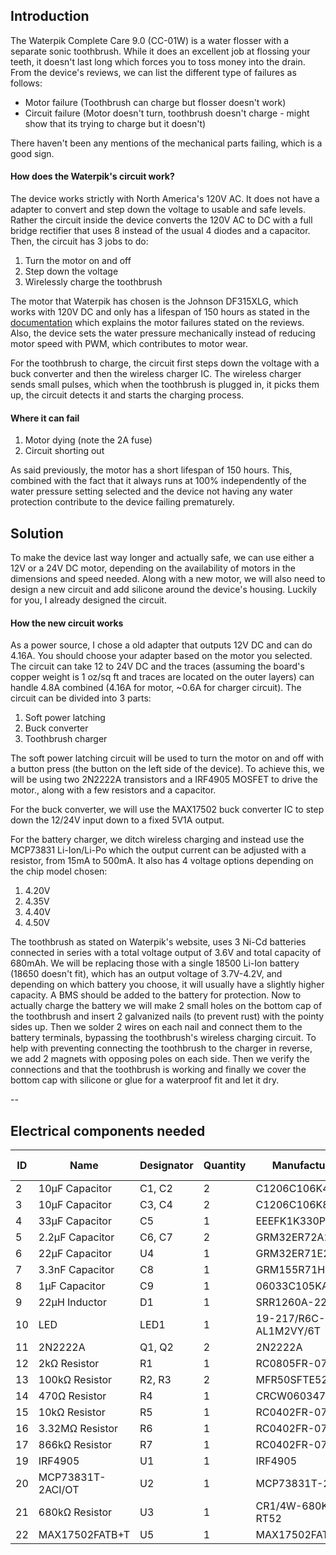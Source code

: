 ## Introduction

The Waterpik Complete Care 9.0 (CC-01W) is a water flosser with a separate sonic toothbrush. While it does an excellent job at flossing your teeth, it doesn't last long which forces you to toss money into the drain. From the device's reviews, we can list the different type of failures as follows:
- Motor failure (Toothbrush can charge but flosser doesn't work)
- Circuit failure (Motor doesn't turn, toothbrush doesn't charge - might show that its trying to charge but it doesn't)

There haven't been any mentions of the mechanical parts failing, which is a good sign.

#### How does the Waterpik's circuit work?
The device works strictly with North America's 120V AC. It does not have a adapter to convert and step down the voltage to usable and safe levels. Rather the circuit inside the device converts the 120V AC to DC with a full bridge rectifier that uses 8 instead of the usual 4 diodes and a capacitor. Then, the circuit has 3 jobs to do:
1. Turn the motor on and off
2. Step down the voltage
3. Wirelessly charge the toothbrush

The motor that Waterpik has chosen is the Johnson DF315XLG, which works with 120V DC and only has a lifespan of 150 hours as stated in the [documentation](https://www.effebibo.it/wp-content/uploads/2019/03/Series_High%20Voltage%20DC%20Motors_Metric.pdf) which explains the motor failures stated on the reviews. Also, the device sets the water pressure mechanically instead of reducing motor speed with PWM, which contributes to motor wear. 

For the toothbrush to charge, the circuit first steps down the voltage with a buck converter and then the wireless charger IC. The wireless charger sends small pulses, which when the toothbrush is plugged in, it picks them up, the circuit detects it and starts the charging process.

#### Where it can fail
1. Motor dying (note the 2A fuse)
3. Circuit shorting out

As said previously, the motor has a short lifespan of 150 hours. This, combined with the fact that it always runs at 100% independently of the water pressure setting selected and the device not having any water protection contribute to the device failing prematurely.

## Solution

To make the device last way longer and actually safe, we can use either a 12V or a 24V DC motor, depending on the availability of motors in the dimensions and speed needed. Along with a new motor, we will also need to design a new circuit and add silicone around the device's housing.
Luckily for you, I already designed the circuit.

#### How the new circuit works
As a power source, I chose a old adapter that outputs 12V DC and can do 4.16A. You should choose your adapter based on the motor you selected. The circuit can take 12 to 24V DC and the traces (assuming the board's copper weight is 1 oz/sq ft and traces are located on the outer layers) can handle 4.8A combined (4.16A for motor, ~0.6A for charger circuit). The circuit can be divided into 3 parts:

1. Soft power latching
2. Buck converter
3. Toothbrush charger

The soft power latching circuit will be used to turn the motor on and off with a button press (the button on the left side of the device). To achieve this, we will be using two 2N2222A transistors and a IRF4905 MOSFET to drive the motor., along with a few resistors and a capacitor.

For the buck converter, we will use the MAX17502 buck converter IC to step down the 12/24V input down to a fixed 5V1A output.

For the battery charger, we ditch wireless charging and instead use the MCP73831 Li-Ion/Li-Po which the output current can be adjusted with a resistor, from 15mA to 500mA. It also has 4 voltage options depending on the chip model chosen:
1. 4.20V
2. 4.35V
3. 4.40V
4. 4.50V

The toothbrush as stated on Waterpik's website, uses 3 Ni-Cd batteries connected in series with a total voltage output of 3.6V and total capacity of 680mAh. We will be replacing those with a single 18500 Li-Ion battery (18650 doesn't fit), which has an output voltage of 3.7V-4.2V, and depending on which battery you choose, it will usually have a slightly higher capacity. A BMS should be added to the battery for protection. Now to actually charge the battery we will make 2 small holes on the bottom cap of the toothbrush and insert 2 galvanized nails (to prevent rust) with the pointy sides up. Then we solder 2 wires on each nail and connect them to the battery terminals, bypassing the toothbrush's wireless charging circuit. To help with preventing connecting the toothbrush to the charger in reverse, we add 2 magnets with opposing poles on each side. Then we verify the connections and that the toothbrush is working and finally we cover the bottom cap with silicone or glue for a waterproof fit and let it dry. 

--

## Electrical components needed

| ID  | Name              | Designator | Quantity | Manufacturer Part     | Supplier | Price (USD) |
| --- | ----------------- | ---------- | -------- | --------------------- | -------- | ----------- |
| 2   | 10µF Capacitor    | C1, C2     | 2        | C1206C106K4RACAUTO    | LCSC     | 0.141       |
| 3   | 10µF Capacitor    | C3, C4     | 2        | C1206C106K8RAC7800    | LCSC     | 0.122       |
| 4   | 33µF Capacitor    | C5         | 1        | EEEFK1K330P           | LCSC     | 0.316       |
| 5   | 2.2µF Capacitor   | C6, C7     | 2        | GRM32ER72A225KA35L    | LCSC     | 0.131       |
| 6   | 22µF Capacitor    | U4         | 1        | GRM32ER71E226ME15L    | LCSC     | -           |
| 7   | 3.3nF Capacitor   | C8         | 1        | GRM155R71H332KA01D    | LCSC     | 0.003       |
| 8   | 1µF Capacitor     | C9         | 1        | 06033C105KAT2A        | LCSC     | 0.052       |
| 9   | 22µH Inductor     | D1         | 1        | SRR1260A-220M         | LCSC     | 0.567       |
| 10  | LED               | LED1       | 1        | 19-217/R6C-AL1M2VY/6T | LCSC     | 0.0154      |
| 11  | 2N2222A           | Q1, Q2     | 2        | 2N2222A               | LCSC     | 0.023       |
| 12  | 2kΩ Resistor      | R1         | 1        | RC0805FR-072KL        | LCSC     | 0.002       |
| 13  | 100kΩ Resistor    | R2, R3     | 2        | MFR50SFTE52-100K      | LCSC     | 0.019       |
| 14  | 470Ω Resistor     | R4         | 1        | CRCW0603470RFKEA      | LCSC     | 0.006       |
| 15  | 10kΩ Resistor     | R5         | 1        | RC0402FR-0710KL       | LCSC     | 0.001       |
| 16  | 3.32MΩ Resistor   | R6         | 1        | RC0402FR-073M32L      | LCSC     | 0.001       |
| 17  | 866kΩ Resistor    | R7         | 1        | RC0402FR-07866KL      | LCSC     | -           |
| 19  | IRF4905           | U1         | 1        | IRF4905               | LCSC     | -           |
| 20  | MCP73831T-2ACI/OT | U2         | 1        | MCP73831T-2ACI/OT     | LCSC     | 0.691       |
| 21  | 680kΩ Resistor    | U3         | 1        | CR1/4W-680K±5%-RT52   | LCSC     | 0.004       |
| 22  | MAX17502FATB+T    | U5         | 1        | MAX17502FATB+T        | LCSC     | 1.111       |

